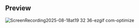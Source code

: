 ## Preview


![ScreenRecording2025-08-18at19 32 36-ezgif com-optimize](https://github.com/user-attachments/assets/6591d31d-29d7-4cdf-ab27-e23f9325db9a)
